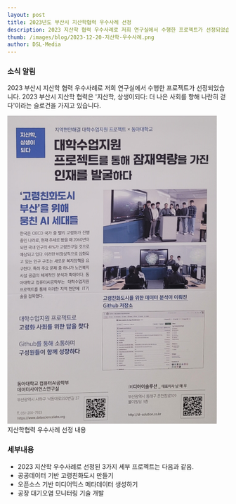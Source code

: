 ```yaml
---
layout: post
title: 2023년도 부산시 지산학협력 우수사례 선정
description: 2023 지산학 협력 우수사례로 저희 연구실에서 수행한 프로젝트가 선정되었습니다.
thumb: /images/blog/2023-12-20-지산학-우수사례.png
author: DSL-Media
---
```


### 소식 알림
2023 부산시 지산학 협력 우수사례로 저희 연구실에서 수행한 프로젝트가 선정되었습니다. 2023 부산시 지산학 협력은 '지산학, 상생이되다: 더 나은 사회를 향해 나란히 걷다'이라는 슬로건을 가지고 있습니다. 

![1](/images/blog/2023-12-20-지산학-우수사례.png)  
지산학협력 우수사례 선정 내용

### 세부내용
- 2023 지산학 우수사례로 선정된 3가지 세부 프로젝트는 다음과 같음.
- 공공데이터 기반 고령친화도시 만들기 
- 오픈소스 기반 미디어믹스 메타데이터 생성하기
- 공장 대기오염 모니터링 기술 개발
